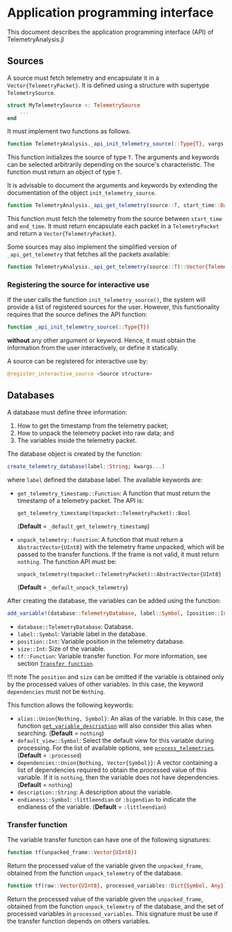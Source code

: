 Application programming interface
=================================

This document describes the application programming interface (API) of
TelemetryAnalysis.jl

## Sources

A source must fetch telemetry and encapsulate it in a `Vector{TelemetryPacket}`.
It is defined using a structure with supertype `TelemetrySource`.

```julia
struct MyTelemetrySource <: TelemetrySource
    ...
end
```

It must implement two functions as follows.

```julia
function TelemetryAnalysis._api_init_telemetry_source(::Type{T}, vargs...; kwargs...)::T
```

This function initializes the source of type `T`. The arguments and keywords can
be selected arbitrarily depending on the source's characteristic. The function
must return an object of type `T`.

It is advisable to document the arguments and keywords by extending the
documentation of the object `init_telemetry_source`.

```julia
function TelemetryAnalysis._api_get_telemetry(source::T, start_time::DateTime, end_time::DateTime)::Vector{TelemetryPacket}
```

This function must fetch the telemetry from the source between `start_time` and
`end_time`. It must return encapsulate each packet in a `TelemetryPacket` and
return a `Vector{TelemetryPacket}`.

Some sources may also implement the simplified version of `_api_get_telemetry`
that fetches all the packets available:

```julia
function TelemetryAnalysis._api_get_telemetry(source::T)::Vector{TelemetryPacket}
```

### Registering the source for interactive use

If the user calls the function `init_telemetry_source()`, the system will
provide a list of registered sources for the user. However, this functionality
requires that the source defines the API function:

```julia
function _api_init_telemetry_source(::Type{T})
```

**without** any other argument or keyword. Hence, it must obtain the information
from the user interactively, or define it statically.

A source can be registered for interactive use by:

```julia
@register_interactive_source <Source structure>
```

## Databases

A database must define three information:

1. How to get the timestamp from the telemetry packet;
2. How to unpack the telemetry packet into raw data; and
3. The variables inside the telemetry packet.

The database object is created by the function:

```julia
create_telemetry_database(label::String; kwargs...)
```

where `label` defined the database label. The available keywords are:

- `get_telemetry_timestamp::Function`: A function that must return the timestamp
    of a telemetry packet. The API is:

    `get_telemetry_timestamp(tmpacket::TelemetryPacket)::Bool`

    (**Default** = `_default_get_telemetry_timestamp`)
- `unpack_telemetry::Function`: A function that must return a
    `AbstractVector{UInt8}` with the telemetry frame unpacked, which will be
    passed to the transfer functions. If the frame is not valid, it must return
    `nothing`. The function API must be:

    `unpack_telemetry(tmpacket::TelemetryPacket)::AbstractVector{UInt8}`

    (**Default** = `_default_unpack_telemetry`)

After creating the database, the variables can be added using the function:

```julia
add_variable!(database::TelemetryDatabase, label::Symbol, [position::Int, size::Int,] tf::Function; kwargs...)
```

- `database::TelemetryDatabase`: Database.
- `label::Symbol`: Variable label in the database.
- `position::Int`: Variable position in the telemetry database.
- `size::Int`: Size of the variable.
- `tf::Function`: Variable transfer function. For more information, see section
    [`Transfer function`](@ref).

!!! note
    The `position` and `size` can be omitted if the variable is obtained only by
    the processed values of other variables. In this case, the keyword
    `dependencies` must not be `Nothing`.

This function allows the following keywords:

- `alias::Union{Nothing, Symbol}`: An alias of the variable. In this case, the
    function [`get_variable_description`](@ref) will also consider this alias
    when searching. (**Default** = `nothing`)
- `default_view::Symbol`: Select the default view for this variable during
    processing. For the list of available options, see
    [`process_telemetries`](@ref). (**Default** = `:processed`)
- `dependencies::Union{Nothing, Vector{Symbol}}`: A vector containing a list of
    dependencies required to obtain the processed value of this variable. If it
    is `nothing`, then the variable does not have dependencies.
    (**Default** = `nothing`)
- `description::String`: A description about the variable.
- `endianess::Symbol`: `:littleendian` or `:bigendian` to indicate the endianess
    of the variable. (**Default** = `:littleendian`)

### Transfer function

The variable transfer function can have one of the following signatures:

```julia
function tf(unpacked_frame::Vector{UInt8})
```

Return the processed value of the variable given the `unpacked_frame`, obtained
from the function `unpack_telemetry` of the database.

```julia
function tf(raw::Vector{UInt8}, processed_variables::Dict{Symbol, Any})
```

Return the processed value of the variable given the `unpacked_frame`, obtained
from the function `unpack_telemetry` of the database, and the set of processed
variables in `processed_variables`. This signature must be use if the transfer
function depends on others variables.
